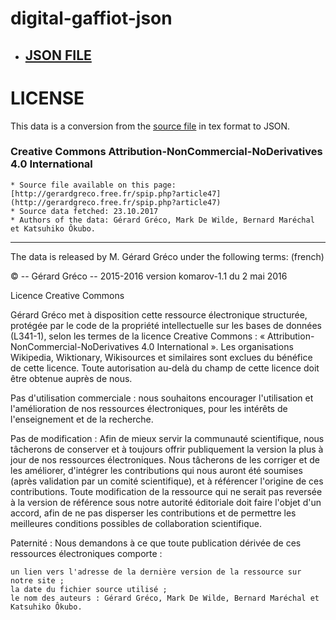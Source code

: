 digital-gaffiot-json
=================================

* ## [JSON FILE](gaffiot.json)


LICENSE
=========
This data is a conversion from the [source file](http://gerardgreco.free.fr/spip.php?article47) in tex format to JSON.

### Creative Commons Attribution-NonCommercial-NoDerivatives 4.0 International

	* Source file available on this page: [http://gerardgreco.free.fr/spip.php?article47](http://gerardgreco.free.fr/spip.php?article47)
	* Source data fetched: 23.10.2017
	* Authors of the data: Gérard Gréco, Mark De Wilde, Bernard Maréchal et Katsuhiko Ôkubo.

---

The data is released by M. Gérard Gréco under the following terms: (french)

 © -- Gérard Gréco -- 2015-2016
 version komarov-1.1 du 2 mai 2016

 Licence Creative Commons

 Gérard Gréco met à disposition cette ressource électronique structurée, protégée par le code de la propriété intellectuelle sur les bases de données (L341-1), selon les termes de la licence Creative Commons : « Attribution-NonCommercial-NoDerivatives 4.0 International ». Les organisations Wikipedia, Wiktionary, Wikisources et similaires sont exclues du bénéfice de cette licence. Toute autorisation au-delà du champ de cette licence doit être obtenue auprès de nous. 

 Pas d'utilisation commerciale : nous souhaitons encourager l'utilisation et l'amélioration de nos ressources électroniques, pour les intérêts de l'enseignement et de la recherche. 

 Pas de modification : Afin de mieux servir la communauté scientifique, nous tâcherons de conserver et à toujours offrir publiquement la version la plus à jour de nos ressources électroniques. Nous tâcherons de les corriger et de les améliorer, d'intégrer les contributions qui nous auront été soumises (après validation par un comité scientifique), et à référencer l'origine de ces contributions. Toute modification de la ressource qui ne serait pas reversée à la version de référence sous notre autorité éditoriale doit faire l'objet d'un accord, afin de ne pas disperser les contributions et de permettre les meilleures conditions possibles de collaboration scientifique.

 Paternité : Nous demandons à ce que toute publication dérivée de ces ressources électroniques comporte :

    un lien vers l'adresse de la dernière version de la ressource sur notre site ;
    la date du fichier source utilisé ;
    le nom des auteurs : Gérard Gréco, Mark De Wilde, Bernard Maréchal et Katsuhiko Ôkubo.
